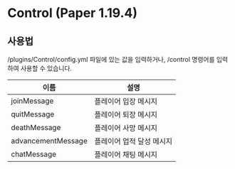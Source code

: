 # Control (Paper 1.19.4)

## 사용법
/plugins/Control/config.yml 파일에 있는 값을 입력하거나, /control <type> <bool> 명령어를 입력하여 사용할 수 있습니다.

| 이름                 | 설명             |
|--------------------|----------------|
| joinMessage        | 플레이어 입장 메시지    |
| quitMessage        | 플레이어 퇴장 메시지    |
| deathMessage       | 플레이어 사망 메시지    |
| advancementMessage | 플레이어 업적 달성 메시지 |
| chatMessage        | 플레이어 채팅 메시지    |